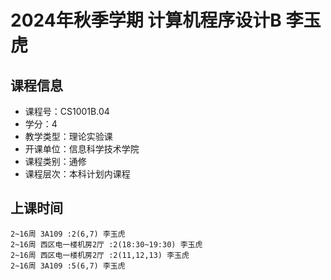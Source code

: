 # 2024年秋季学期 计算机程序设计B 李玉虎






## 课程信息

- 课程号：CS1001B.04
- 学分：4
- 教学类型：理论实验课
- 开课单位：信息科学技术学院
- 课程类别：通修
- 课程层次：本科计划内课程

## 上课时间

```
2~16周 3A109 :2(6,7) 李玉虎
2~16周 西区电一楼机房2厅 :2(18:30~19:30) 李玉虎
2~16周 西区电一楼机房2厅 :2(11,12,13) 李玉虎
2~16周 3A109 :5(6,7) 李玉虎
```

